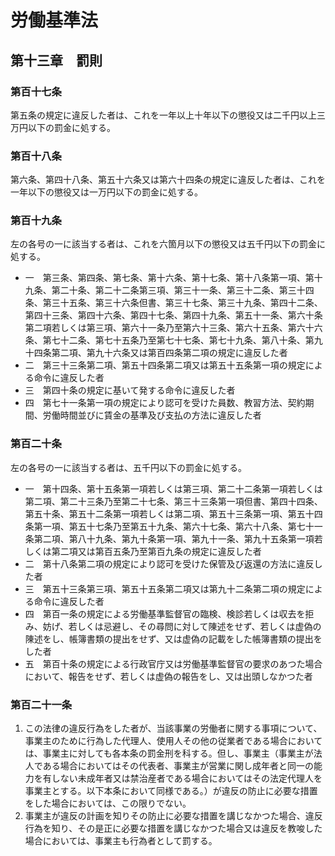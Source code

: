 # 労働基準法

## 第十三章　罰則

### 第百十七条

第五条の規定に違反した者は、これを一年以上十年以下の懲役又は二千円以上三万円以下の罰金に処する。

### 第百十八条

第六条、第四十八条、第五十六条又は第六十四条の規定に違反した者は、これを一年以下の懲役又は一万円以下の罰金に処する。

### 第百十九条

左の各号の一に該当する者は、これを六箇月以下の懲役又は五千円以下の罰金に処する。

- 一　第三条、第四条、第七条、第十六条、第十七条、第十八条第一項、第十九条、第二十条、第二十二条第三項、第三十一条、第三十二条、第三十四条、第三十五条、第三十六条但書、第三十七条、第三十九条、第四十二条、第四十三条、第四十六条、第四十七条、第四十九条、第五十一条、第六十条第二項若しくは第三項、第六十一条乃至第六十三条、第六十五条、第六十六条、第七十二条、第七十五条乃至第七十七条、第七十九条、第八十条、第九十四条第二項、第九十六条又は第百四条第二項の規定に違反した者
- 二　第三十三条第二項、第五十四条第二項又は第五十五条第一項の規定による命令に違反した者
- 三　第四十条の規定に基いて発する命令に違反した者
- 四　第七十一条第一項の規定により認可を受けた員数、教習方法、契約期間、労働時間並びに賃金の基準及び支払の方法に違反した者

### 第百二十条

左の各号の一に該当する者は、五千円以下の罰金に処する。

- 一　第十四条、第十五条第一項若しくは第三項、第二十二条第一項若しくは第二項、第二十三条乃至第二十七条、第三十三条第一項但書、第四十四条、第五十条、第五十二条第一項若しくは第二項、第五十三条第一項、第五十四条第一項、第五十七条乃至第五十九条、第六十七条、第六十八条、第七十一条第二項、第八十九条、第九十条第一項、第九十一条、第九十五条第一項若しくは第二項又は第百五条乃至第百九条の規定に違反した者
- 二　第十八条第二項の規定により認可を受けた保管及び返還の方法に違反した者
- 三　第五十三条第三項、第五十五条第二項又は第九十二条第二項の規定による命令に違反した者
- 四　第百一条の規定による労働基準監督官の臨検、検診若しくは収去を拒み、妨げ、若しくは忌避し、その尋問に対して陳述をせず、若しくは虚偽の陳述をし、帳簿書類の提出をせず、又は虚偽の記載をした帳簿書類の提出をした者
- 五　第百十条の規定による行政官庁又は労働基準監督官の要求のあつた場合において、報告をせず、若しくは虚偽の報告をし、又は出頭しなかつた者

### 第百二十一条

1. この法律の違反行為をした者が、当該事業の労働者に関する事項について、事業主のために行為した代理人、使用人その他の従業者である場合においては、事業主に対しても各本条の罰金刑を科する。但し、事業主（事業主が法人である場合においてはその代表者、事業主が営業に関し成年者と同一の能力を有しない未成年者又は禁治産者である場合においてはその法定代理人を事業主とする。以下本条において同様である。）が違反の防止に必要な措置をした場合においては、この限りでない。
2. 事業主が違反の計画を知りその防止に必要な措置を講じなかつた場合、違反行為を知り、その是正に必要な措置を講じなかつた場合又は違反を教唆した場合においては、事業主も行為者として罰する。
